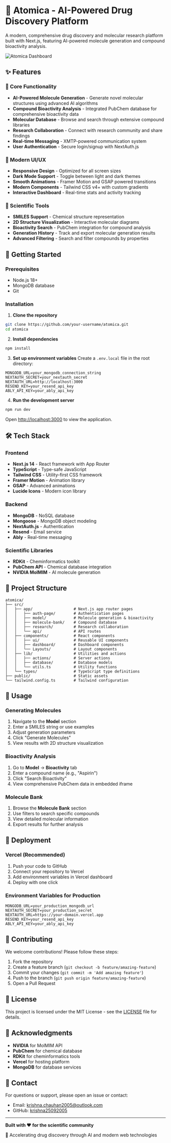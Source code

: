 # 🧬 Atomica - AI-Powered Drug Discovery Platform

A modern, comprehensive drug discovery and molecular research platform built with Next.js, featuring AI-powered molecule generation and compound bioactivity analysis.

![Atomica Dashboard](./tailadmin-nextjs.jpg)

## ✨ Features

### 🎯 Core Functionality

- **AI-Powered Molecule Generation** - Generate novel molecular structures using advanced AI algorithms
- **Compound Bioactivity Analysis** - Integrated PubChem database for comprehensive bioactivity data
- **Molecular Database** - Browse and search through extensive compound libraries
- **Research Collaboration** - Connect with research community and share findings
- **Real-time Messaging** - XMTP-powered communication system
- **User Authentication** - Secure login/signup with NextAuth.js

### 🎨 Modern UI/UX

- **Responsive Design** - Optimized for all screen sizes
- **Dark Mode Support** - Toggle between light and dark themes
- **Smooth Animations** - Framer Motion and GSAP powered transitions
- **Modern Components** - Tailwind CSS v4+ with custom gradients
- **Interactive Dashboard** - Real-time stats and activity tracking

### 🔬 Scientific Tools

- **SMILES Support** - Chemical structure representation
- **2D Structure Visualization** - Interactive molecular diagrams
- **Bioactivity Search** - PubChem integration for compound analysis
- **Generation History** - Track and export molecular generation results
- **Advanced Filtering** - Search and filter compounds by properties

## 🚀 Getting Started

### Prerequisites

- Node.js 18+
- MongoDB database
- Git

### Installation

1. **Clone the repository**

```bash
git clone https://github.com/your-username/atomica.git
cd atomica
```

2. **Install dependencies**

```bash
npm install
```

3. **Set up environment variables**
   Create a `.env.local` file in the root directory:

```env
MONGODB_URL=your_mongodb_connection_string
NEXTAUTH_SECRET=your_nextauth_secret
NEXTAUTH_URL=http://localhost:3000
RESEND_KEY=your_resend_api_key
ABLY_API_KEY=your_ably_api_key
```

4. **Run the development server**

```bash
npm run dev
```

Open [http://localhost:3000](http://localhost:3000) to view the application.

## 🛠️ Tech Stack

### Frontend

- **Next.js 14** - React framework with App Router
- **TypeScript** - Type-safe JavaScript
- **Tailwind CSS** - Utility-first CSS framework
- **Framer Motion** - Animation library
- **GSAP** - Advanced animations
- **Lucide Icons** - Modern icon library

### Backend

- **MongoDB** - NoSQL database
- **Mongoose** - MongoDB object modeling
- **NextAuth.js** - Authentication
- **Resend** - Email service
- **Ably** - Real-time messaging

### Scientific Libraries

- **RDKit** - Cheminformatics toolkit
- **PubChem API** - Chemical database integration
- **NVIDIA MolMIM** - AI molecule generation

## 📁 Project Structure

```
atomica/
├── src/
│   ├── app/                  # Next.js app router pages
│   │   ├── auth-page/        # Authentication pages
│   │   ├── model/            # Molecule generation & bioactivity
│   │   ├── molecule-bank/    # Compound database
│   │   ├── research/         # Research collaboration
│   │   └── api/              # API routes
│   ├── components/           # React components
│   │   ├── ui/               # Reusable UI components
│   │   ├── dashboard/        # Dashboard components
│   │   └── Layouts/          # Layout components
│   ├── lib/                  # Utilities and actions
│   │   ├── actions/          # Server actions
│   │   ├── database/         # Database models
│   │   └── utils.ts          # Utility functions
│   └── types/                # TypeScript type definitions
├── public/                   # Static assets
└── tailwind.config.ts        # Tailwind configuration
```

## 🔬 Usage

### Generating Molecules

1. Navigate to the **Model** section
2. Enter a SMILES string or use examples
3. Adjust generation parameters
4. Click "Generate Molecules"
5. View results with 2D structure visualization

### Bioactivity Analysis

1. Go to **Model** → **Bioactivity** tab
2. Enter a compound name (e.g., "Aspirin")
3. Click "Search Bioactivity"
4. View comprehensive PubChem data in embedded iframe

### Molecule Bank

1. Browse the **Molecule Bank** section
2. Use filters to search specific compounds
3. View detailed molecular information
4. Export results for further analysis

## 🚀 Deployment

### Vercel (Recommended)

1. Push your code to GitHub
2. Connect your repository to Vercel
3. Add environment variables in Vercel dashboard
4. Deploy with one click

### Environment Variables for Production

```env
MONGODB_URL=your_production_mongodb_url
NEXTAUTH_SECRET=your_production_secret
NEXTAUTH_URL=https://your-domain.vercel.app
RESEND_KEY=your_resend_api_key
ABLY_API_KEY=your_ably_api_key
```

## 🤝 Contributing

We welcome contributions! Please follow these steps:

1. Fork the repository
2. Create a feature branch (`git checkout -b feature/amazing-feature`)
3. Commit your changes (`git commit -m 'Add amazing feature'`)
4. Push to the branch (`git push origin feature/amazing-feature`)
5. Open a Pull Request

## 📝 License

This project is licensed under the MIT License - see the [LICENSE](LICENSE) file for details.

## 🙏 Acknowledgments

- **NVIDIA** for MolMIM API
- **PubChem** for chemical database
- **RDKit** for cheminformatics tools
- **Vercel** for hosting platform
- **MongoDB** for database services

## 📧 Contact

For questions or support, please open an issue or contact:

- Email: krishna.chauhan2005@outlook.com
- GitHub: [krishna25092005](https://github.com/krishna25092005)

---

**Built with ❤️ for the scientific community**

🧬 Accelerating drug discovery through AI and modern web technologies
